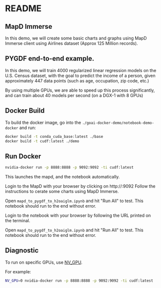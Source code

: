 # README

## MapD Immerse

In this demo, we will create some basic charts and graphs using MapD Immerse client using Airlines dataset (Approx 125 Million records).

## PYGDF end-to-end example.

In this demo, we will train 4000 regularized linear regression models on the U.S. Census dataset, with the goal to predict the income of a person, given approximately 447 data points (such as age, occupation, zip code, etc.)

By using multiple GPUs, we are able to speed up this process significantly, and can train about 40 models per second (on a DGX-1 with 8 GPUs)

## Docker Build

To build the docker image, go into the `./goai-docker-demo/notebook-demo-docker` and run:

```bash
docker build -t conda_cuda_base:latest ./base
docker build -t cudf:latest ./demo
```

## Run Docker

```bash
nvidia-docker run -p 8888:8888 -p 9092:9092 -ti cudf:latest
```

This launches the mapd, and the notebook automatically.

Login to the MapD with your browser by clicking on http://<ip address>:9092
Follow the instructions to cerate some charts using MapD Immerse.

Open `mapd_to_pygdf_to_h2oaiglm.ipynb` and hit "Run All" to test.
This notebook should run to the end without error.

Login to the notebook with your browser by following the URL printed on the terminal.

Open `mapd_to_pygdf_to_h2oaiglm.ipynb` and hit "Run All" to test.
This notebook should run to the end without error.


## Diagnostic

To run on specific GPUs, use [NV_GPU](https://github.com/NVIDIA/nvidia-docker/wiki/nvidia-docker#gpu-isolation).

For example:

```bash
NV_GPU=0 nvidia-docker run -p 8888:8888 -p 9092:9092 -ti cudf:latest
```
